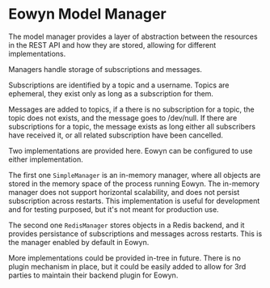 # Eowyn Model Manager

The model manager provides a layer of abstraction between the resources in the
REST API and how they are stored, allowing for different implementations.

Managers handle storage of subscriptions and messages.

Subscriptions are identified by a topic and a username. Topics are ephemeral,
they exist only as long as a subscription for them.

Messages are added to topics, if a there is no subscription for a topic, the 
topic does not exists, and the message goes to /dev/null.
If there are subscriptions for a topic, the message exists as long either 
all subscribers have received it, or all related subscription have been 
cancelled.

Two implementations are provided here. 
Eowyn can be configured to use either implementation. 

The first one `SimpleManager` is an in-memory manager, where all objects are
stored in the memory space of the process running Eowyn. 
The in-memory manager does not support horizontal scalability, and does not
persist subscription across restarts.
This implementation is useful for development and for testing purposed, but 
it's not meant for production use.

The second one `RedisManager` stores objects in a Redis backend, and it
provides persistance of subscriptions and messages across restarts. This
is the manager enabled by default in Eowyn.

More implementations could be provided in-tree in future. There is no
plugin mechanism in place, but it could be easily added to allow for
3rd parties to maintain their backend plugin for Eowyn.